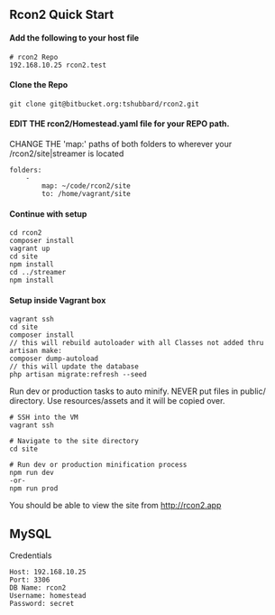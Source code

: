## Rcon2 Quick Start

#### Add the following to your host file
```
# rcon2 Repo
192.168.10.25 rcon2.test
```

#### Clone the Repo
```
git clone git@bitbucket.org:tshubbard/rcon2.git

```

#### EDIT THE rcon2/Homestead.yaml file for your REPO path.
CHANGE THE 'map:' paths of both folders to wherever your /rcon2/site|streamer is located
```
folders:
    -
        map: ~/code/rcon2/site
        to: /home/vagrant/site
```

#### Continue with setup
```
cd rcon2
composer install
vagrant up
cd site
npm install
cd ../streamer
npm install
```

#### Setup inside Vagrant box
```
vagrant ssh
cd site
composer install
// this will rebuild autoloader with all Classes not added thru artisan make:
composer dump-autoload
// this will update the database
php artisan migrate:refresh --seed
```

Run dev or production tasks to auto minify. NEVER put files in public/ directory. Use resources/assets and it will be copied over.
```
# SSH into the VM
vagrant ssh

# Navigate to the site directory
cd site

# Run dev or production minification process
npm run dev
-or-
npm run prod
```

You should be able to view the site from http://rcon2.app

## MySQL



Credentials
```
Host: 192.168.10.25
Port: 3306
DB Name: rcon2
Username: homestead
Password: secret
```
